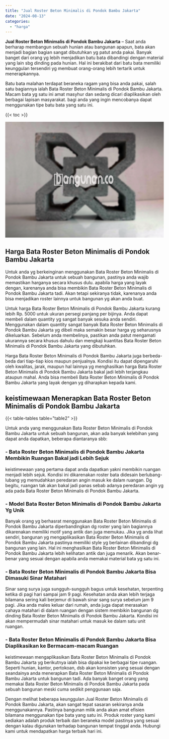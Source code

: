 ```yaml
---
title: "Jual Roster Beton Minimalis di Pondok Bambu Jakarta"
date: "2024-08-13"
categories: 
  - "harga"
---
```


**Jual Roster Beton Minimalis di Pondok Bambu Jakarta** – Saat anda berharap membangun sebuah hunian atau bangunan apapun, bata akan menjadi bagian bagian sangat dibutuhkan yg patut anda pakai. Banyak banget dari orang yg lebih menjadikan batu bata dibandingi dengan material yang lain sbg dinding pada hunian. Hal ini berakibat dari batu bata memiliki keunggulan tersendiri yg membuat orang-orang lebih tertarik untuk menerapkannya.

Batu bata malahan terdapat beraneka ragam yang bisa anda pakai, salah satu bagiannya ialah Bata Roster Beton Minimalis di Pondok Bambu Jakarta. Macam bata yg satu ini amat masyhur dan sedang dicari diaplikasikan oleh berbagai lapisan masyarakat. bagi anda yang ingin mencobanya dapat menggunakan tipe batu bata yang satu ini.

{{< toc >}}

![Jual Roster Beton Minimalis di Pondok Bambu Jakarta](/images/bata-roster-minimalis-21.png)

## Harga Bata Roster Beton Minimalis di Pondok Bambu Jakarta

Untuk anda yg berkeinginan menggunakan Bata Roster Beton Minimalis di Pondok Bambu Jakarta untuk sebuah bangunan, pastinya anda wajib memastikan harganya secara khusus dulu. apabila harga yang layak dengan, karenanya anda bisa membikin Bata Roster Beton Minimalis di Pondok Bambu Jakarta tadi. Akan tetapi sekiranya tidak, karenanya anda bisa menjadikan roster lainnya untuk bangunan yg akan anda buat.

Untuk harga Bata Roster Beton Minimalis di Pondok Bambu Jakarta kurang lebih Rp. 5000 untuk ukuran persegi panjang per bijinya. Anda dapat membeli dalam quantity yg sangat banyak sesuka anda sendiri. Menggunakan dalam quantity sangat banyak Bata Roster Beton Minimalis di Pondok Bambu Jakarta yg dibeli maka semakin besar harga yg seharusnya dikeluarkan. Sebelum anda membelinya, pastikan anda patut mengamati ukurannya secara khusus dahulu dan mengkaji kuantitas Bata Roster Beton Minimalis di Pondok Bambu Jakarta yang dibutuhkan.

Harga Bata Roster Beton Minimalis di Pondok Bambu Jakarta juga berbeda-beda dari tiap-tiap kios maupun penjualnya. Kondisi itu dapat dipengaruhi oleh kwalitas, jarak, maupun hal lainnya yg menghasilkan harga Bata Roster Beton Minimalis di Pondok Bambu Jakarta bakal jadi lebih terjangkau ataupun mahal. Anda bisa membeli Bata Roster Beton Minimalis di Pondok Bambu Jakarta yang layak dengan yg diharapkan kepada kami.

## keistimewaan Menerapkan Bata Roster Beton Minimalis di Pondok Bambu Jakarta

{{< table-tables table="table2" >}}

Untuk anda yang menggunakan Bata Roster Beton Minimalis di Pondok Bambu Jakarta untuk sebuah bangunan, akan ada banyak kelebihan yang dapat anda dapatkan, beberapa diantaranya sbb:

### \- Bata Roster Beton Minimalis di Pondok Bambu Jakarta Membikin Ruangan Bakal jadi Lebih Sejuk

keistimewaan yang pertama dapat anda dapatkan yakni membikin ruangan menjadi lebih sejuk. Kondisi ini dikarenakan roster bata didesain berlubang-lubang yg memudahkan peredaran angin masuk ke dalam ruangan. Dg begitu, ruangan tak akan bakal jadi panas sebab adanya peredaran angin yg ada pada Bata Roster Beton Minimalis di Pondok Bambu Jakarta.

### \- Model Bata Roster Beton Minimalis di Pondok Bambu Jakarta Yg Unik

Banyak orang yg berhasrat menggunakan Bata Roster Beton Minimalis di Pondok Bambu Jakarta diperbandingkan dg roster yang lain bagiannya dikarenakan memiliki motif yang antik dan juga memukau. Jika yg anda lihat sendiri, bangunan yg mengaplikasikan Bata Roster Beton Minimalis di Pondok Bambu Jakarta pastinya memiliki style yg berlainan dibandingi dg bangunan yang lain. Hal ini menghasilkan Bata Roster Beton Minimalis di Pondok Bambu Jakarta lebih kelihatan antik dan juga menarik. Akan benar-benar yang sesuai dengan apabila anda memakai material bata yg satu ini.

### \- Bata Roster Beton Minimalis di Pondok Bambu Jakarta Bisa Dimasuki Sinar Matahari

Sinar sang surya juga sungguh-sungguh bagus untuk kesehatan, terpenting ketika di pagi hari sampai jam 9 pagi. Kesehatan anda akan lebih terjaga bilamana sering kali berjemur di bawah sinar sang surya sebelum jam 9 pagi. Jika anda males keluar dari rumah, anda juga dapat merasakan cahaya matahari di dalam ruangan dengan sistem membikin bangunan dg dinding Bata Roster Beton Minimalis di Pondok Bambu Jakarta. Kondisi ini akan mempermudah sinar matahari untuk masuk ke dalam satu unit ruangan.

### \- Bata Roster Beton Minimalis di Pondok Bambu Jakarta Bisa Diaplikasikan ke Bermacam-macam Ruangan

keistimewaan mengaplikasikan Bata Roster Beton Minimalis di Pondok Bambu Jakarta yg berikutnya ialah bisa dipakai ke berbagai tipe ruangan. Seperti hunian, kantor, pertokoan, dsb akan konsisten yang sesuai dengan seandainya anda menerapkan Bata Roster Beton Minimalis di Pondok Bambu Jakarta untuk bangunan tadi. Ada banyak banget orang yang memakai Bata Roster Beton Minimalis di Pondok Bambu Jakarta pada sebuah bangunan meski cuma sedikit penggunaan saja.

Dengan melihat beberapa keunggulan Jual Roster Beton Minimalis di Pondok Bambu Jakarta, akan sangat tepat sasaran sekiranya anda menggunakannya. Pastinya bangunan milik anda akan amat efisien bilamana menggunakan tipe bata yang satu ini. Produk roster yang kami sediakan adalah produk terbaik dan beraneka model pastinya yang sesuai dengan kalau digunakan terhadap bangunan tempat tinggal anda. Hubungi kami untuk mendapatkan harga terbaik hari ini.
